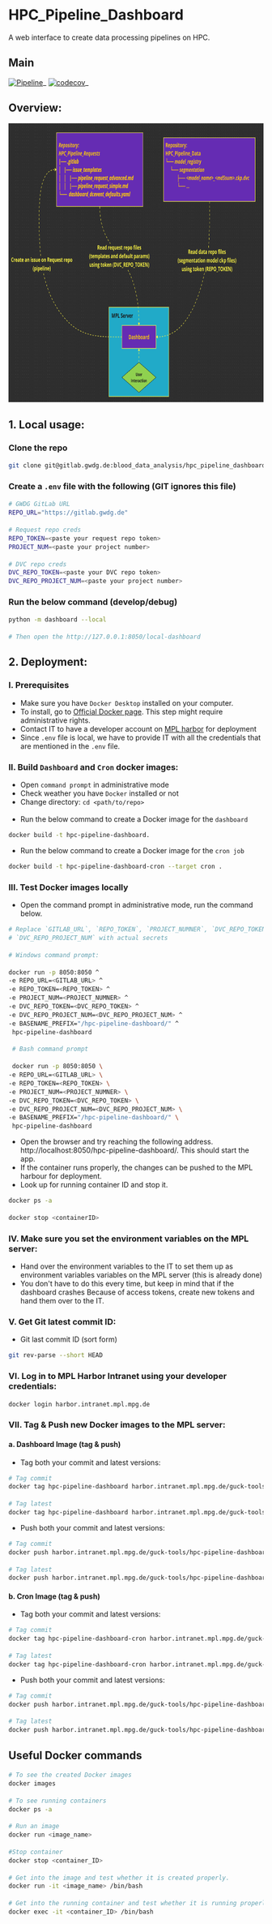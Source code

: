# HPC_Pipeline_Dashboard

A web interface to create data processing pipelines on HPC.


## Main

[![Pipeline](https://github.com/RaghavaAlajangi/hpc_pipeline_dashboard/actions/workflows/cicd.yml/badge.svg)](https://github.com/RaghavaAlajangi/hpc_pipeline_dashboard/actions/workflows/ci.yml)_
[![codecov](https://codecov.io/gh/RaghavaAlajangi/hpc_pipeline_dashboard/branch/main/graph/badge.svg?token=Z4FAPNDJWN)](https://codecov.io/gh/RaghavaAlajangi/hpc_pipeline_dashboard)_


## Overview:

<img src="overview.png" width="800" height="550">

## 1. Local usage:
### Clone the repo

```bash
git clone git@gitlab.gwdg.de:blood_data_analysis/hpc_pipeline_dashboard.git
```
### Create a `.env` file with the following (GIT ignores this file)
```bash
# GWDG GitLab URL
REPO_URL="https://gitlab.gwdg.de"

# Request repo creds
REPO_TOKEN=<paste your request repo token>
PROJECT_NUM=<paste your project number>

# DVC repo creds
DVC_REPO_TOKEN=<paste your DVC repo token>
DVC_REPO_PROJECT_NUM=<paste your project number>
```
### Run the below command (develop/debug)
```bash
python -m dashboard --local

# Then open the http://127.0.0.1:8050/local-dashboard
```

## 2. Deployment:

### I. Prerequisites

- Make sure you have `Docker Desktop` installed on your computer.
- To install, go to [Official Docker page](https://docs.docker.com/get-docker/).
  This step might require administrative rights.
- Contact IT to have a developer account
  on [MPL harbor](https://harbor.intranet.mpl.mpg.de/) for deployment
- Since `.env` file is local, we have to provide IT with all the credentials 
  that are mentioned in the `.env` file.


### II. Build ``Dashboard`` and ``Cron`` docker images:

- Open `command prompt` in administrative mode
- Check weather you have ``Docker`` installed or not
- Change directory: ``cd <path/to/repo>``<br><br>
- Run the below command to create a Docker image for the ``dashboard`` 
```bash
docker build -t hpc-pipeline-dashboard.
```
- Run the below command to create a Docker image for the ``cron job`` 
```bash
docker build -t hpc-pipeline-dashboard-cron --target cron .
```

### III. Test Docker images locally
- Open the command prompt in administrative mode, run the command below.

```bash
# Replace `GITLAB_URL`, `REPO_TOKEN`, `PROJECT_NUMNER`, `DVC_REPO_TOKEN`, and
# `DVC_REPO_PROJECT_NUM` with actual secrets

# Windows command prompt:

docker run -p 8050:8050 ^
-e REPO_URL=<GITLAB_URL> ^
-e REPO_TOKEN=<REPO_TOKEN> ^
-e PROJECT_NUM=<PROJECT_NUMNER> ^
-e DVC_REPO_TOKEN=<DVC_REPO_TOKEN> ^
-e DVC_REPO_PROJECT_NUM=<DVC_REPO_PROJECT_NUM> ^
-e BASENAME_PREFIX="/hpc-pipeline-dashboard/" ^
 hpc-pipeline-dashboard
 
 # Bash command prompt
 
 docker run -p 8050:8050 \
-e REPO_URL=<GITLAB_URL> \
-e REPO_TOKEN=<REPO_TOKEN> \
-e PROJECT_NUM=<PROJECT_NUMNER> \
-e DVC_REPO_TOKEN=<DVC_REPO_TOKEN> \
-e DVC_REPO_PROJECT_NUM=<DVC_REPO_PROJECT_NUM> \
-e BASENAME_PREFIX="/hpc-pipeline-dashboard/" \
 hpc-pipeline-dashboard
```

- Open the browser and try reaching the following
  address. http://localhost:8050/hpc-pipeline-dashboard/. This should start the
  app.
- If the container runs properly, the changes can be pushed to the MPL harbour for deployment.
- Look up for running container ID and stop it.

```bash
docker ps -a

docker stop <containerID>
```
### IV. Make sure you set the environment variables on the MPL server:

- Hand over the environment variables to the IT to set them up as environment variables 
variables on the MPL server (this is already done)
- You don't have to do this every time, but keep in mind that if the dashboard crashes 
Because of access tokens, create new tokens and hand them over to the IT.


### V. Get Git latest commit ID:
- Git last commit ID (sort form)
```bash
git rev-parse --short HEAD
```



### VI. Log in to MPL Harbor Intranet using your developer credentials:

```bash
docker login harbor.intranet.mpl.mpg.de
```

### VII. Tag & Push new Docker images to the MPL server:

#### a. Dashboard Image (tag & push)
- Tag both your commit and latest versions:
```bash
# Tag commit
docker tag hpc-pipeline-dashboard harbor.intranet.mpl.mpg.de/guck-tools/hpc-pipeline-dashboard:yourcommitID

# Tag latest
docker tag hpc-pipeline-dashboard harbor.intranet.mpl.mpg.de/guck-tools/hpc-pipeline-dashboard:latest
```
- Push both your commit and latest versions:

```bash
# Tag commit
docker push harbor.intranet.mpl.mpg.de/guck-tools/hpc-pipeline-dashboard:yourcommitID

# Tag latest
docker push harbor.intranet.mpl.mpg.de/guck-tools/hpc-pipeline-dashboard:latest
```

#### b. Cron Image (tag & push)
- Tag both your commit and latest versions:
```bash
# Tag commit
docker tag hpc-pipeline-dashboard-cron harbor.intranet.mpl.mpg.de/guck-tools/hpc-pipeline-dashboard-cron:yourcommitID

# Tag latest
docker tag hpc-pipeline-dashboard-cron harbor.intranet.mpl.mpg.de/guck-tools/hpc-pipeline-dashboard-cron:latest
```
- Push both your commit and latest versions:
```bash
# Tag commit
docker push harbor.intranet.mpl.mpg.de/guck-tools/hpc-pipeline-dashboard-cron:yourcommitID

# Tag latest
docker push harbor.intranet.mpl.mpg.de/guck-tools/hpc-pipeline-dashboard-cron:latest
```

## Useful Docker commands

```bash
# To see the created Docker images
docker images

# To see running containers
docker ps -a

# Run an image
docker run <image_name>

#Stop container
docker stop <container_ID>

# Get into the image and test whether it is created properly.
docker run -it <image_name> /bin/bash

# Get into the running container and test whether it is running properly.
docker exec -it <container_ID> /bin/bash
```
